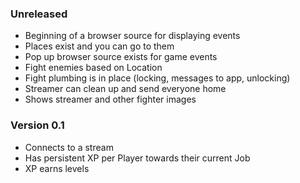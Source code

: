 ### Unreleased
- Beginning of a browser source for displaying events
- Places exist and you can go to them
- Pop up browser source exists for game events
- Fight enemies based on Location
- Fight plumbing is in place (locking, messages to app, unlocking)
- Streamer can clean up and send everyone home
- Shows streamer and other fighter images

### Version 0.1
- Connects to a stream
- Has persistent XP per Player towards their current Job
- XP earns levels
